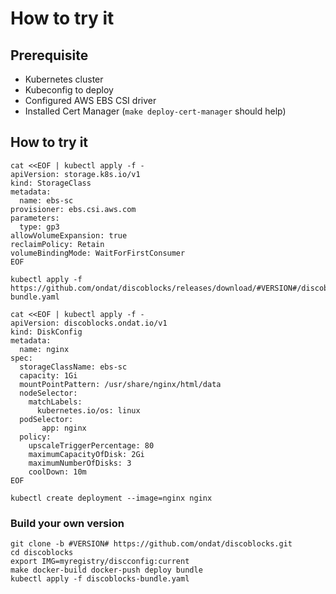 # How to try it

## Prerequisite
 * Kubernetes cluster
 * Kubeconfig to deploy
 * Configured AWS EBS CSI driver
 * Installed Cert Manager (`make deploy-cert-manager` should help)

## How to try it
```console
cat <<EOF | kubectl apply -f -
apiVersion: storage.k8s.io/v1
kind: StorageClass
metadata:
  name: ebs-sc
provisioner: ebs.csi.aws.com
parameters:
  type: gp3
allowVolumeExpansion: true
reclaimPolicy: Retain
volumeBindingMode: WaitForFirstConsumer
EOF

kubectl apply -f https://github.com/ondat/discoblocks/releases/download/#VERSION#/discoblocks-bundle.yaml

cat <<EOF | kubectl apply -f -
apiVersion: discoblocks.ondat.io/v1
kind: DiskConfig
metadata:
  name: nginx
spec:
  storageClassName: ebs-sc
  capacity: 1Gi
  mountPointPattern: /usr/share/nginx/html/data
  nodeSelector:
    matchLabels:
      kubernetes.io/os: linux 
  podSelector:
       app: nginx
  policy:
    upscaleTriggerPercentage: 80
    maximumCapacityOfDisk: 2Gi
    maximumNumberOfDisks: 3
    coolDown: 10m
EOF

kubectl create deployment --image=nginx nginx
```

### Build your own version
``` console
git clone -b #VERSION# https://github.com/ondat/discoblocks.git
cd discoblocks
export IMG=myregistry/discconfig:current
make docker-build docker-push deploy bundle
kubectl apply -f discoblocks-bundle.yaml
```